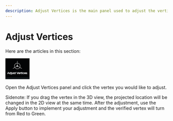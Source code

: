 ```yaml
---
description: Adjust Vertices is the main panel used to adjust the vertices.
---
```


# Adjust Vertices

Here are the articles in this section:

![](../.gitbook/assets/adjustvertices.jpg)

Open the Adjust Vertices panel and click the vertex you would like to adjust.

Sidenote: If you drag the vertex in the 3D view, the projected location will be changed in the 2D view at the same time. After the adjustment, use the Apply button to implement your adjustment and the verified vertex will turn from Red to Green.

